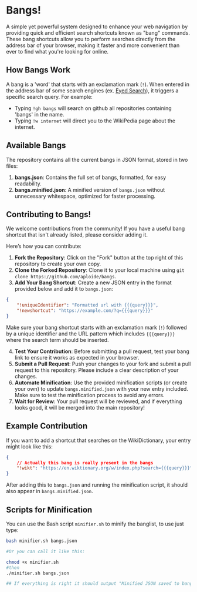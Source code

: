  # Bangs!

A simple yet powerful system designed to enhance your web navigation by providing quick and efficient search shortcuts known as "bang" commands. 
These bang shortcuts allow you to perform searches directly from the address bar of your browser, making it faster and more convenient than ever to find what you're looking for online.

## How Bangs Work

A bang is a 'word' that starts with an exclamation mark (`!`). 
When entered in the address bar of some search engines (ex. [Eyed Search](https://search.eyed.to)), it triggers a specific search query. 
For example:
- Typing `!gh bangs` will search on github all repositories containing 'bangs' in the name.
- Typing `!w internet` will direct you to the WikiPedia page about the internet.

## Available Bangs

The repository contains all the current bangs in JSON format, stored in two files:
1. **bangs.json**: Contains the full set of bangs, formatted, for easy readability.
2. **bangs.minified.json**: A minified version of `bangs.json` without unnecessary whitespace, optimized for faster processing.

## Contributing to Bangs!

We welcome contributions from the community! If you have a useful bang shortcut that isn't already listed, please consider adding it. 

Here’s how you can contribute:

1. **Fork the Repository**: Click on the "Fork" button at the top right of this repository to create your own copy.
2. **Clone the Forked Repository**: Clone it to your local machine using `git clone https://github.com/aploide/bangs`.
3. **Add Your Bang Shortcut**: Create a new JSON entry in the format provided below and add it to `bangs.json`:

```json
{
    "!uniqueIdentifier": "Formatted url with {{{query}}}",
    "!newshortcut": "https://example.com/?q={{{query}}}"
}
```
Make sure your bang shortcut starts with an exclamation mark (`!`) followed by a unique identifier and the URL pattern which includes `{{{query}}}` where the search term should be inserted.

4. **Test Your Contribution**: Before submitting a pull request, test your bang link to ensure it works as expected in your browser.
5. **Submit a Pull Request**: Push your changes to your fork and submit a pull request to this repository. Please include a clear description of your changes.
6. **Automate Minification**: Use the provided minification scripts (or create your own) to update `bangs.minified.json` with your new entry included. Make sure to test the minification process to avoid any errors.
7. **Wait for Review**: Your pull request will be reviewed, and if everything looks good, it will be merged into the main repository!

## Example Contribution

If you want to add a shortcut that searches on the WikiDictionary, your entry might look like this:

```json
{
    // Actually this bang is really present in the bangs
    "!wikt": "https://en.wiktionary.org/w/index.php?search={{{query}}}"
}
```

After adding this to `bangs.json` and running the minification script, it should also appear in `bangs.minified.json`.

## Scripts for Minification

You can use the Bash script `minifier.sh` to minify the banglist, to use just type:

```bash
bash minifier.sh bangs.json

#Or you can call it like this:

chmod +x minifier.sh 
#then
./minifier.sh bangs.json

## If everything is right it should output "Minified JSON saved to bangs.minified.json"
```


